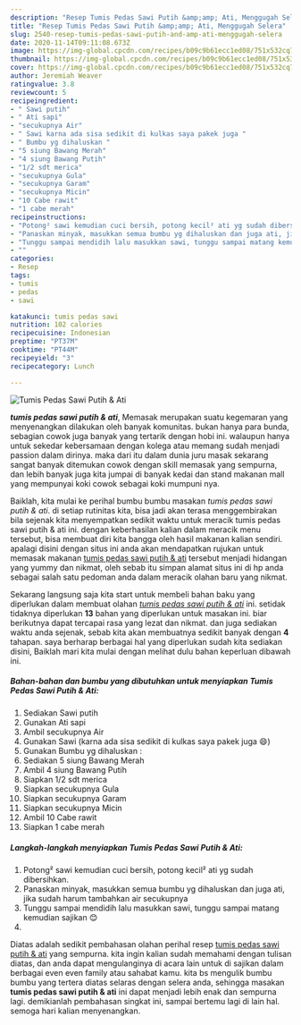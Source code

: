 ```yaml
---
description: "Resep Tumis Pedas Sawi Putih &amp;amp; Ati, Menggugah Selera"
title: "Resep Tumis Pedas Sawi Putih &amp;amp; Ati, Menggugah Selera"
slug: 2540-resep-tumis-pedas-sawi-putih-and-amp-ati-menggugah-selera
date: 2020-11-14T09:11:08.673Z
image: https://img-global.cpcdn.com/recipes/b09c9b61ecc1ed08/751x532cq70/tumis-pedas-sawi-putih-ati-foto-resep-utama.jpg
thumbnail: https://img-global.cpcdn.com/recipes/b09c9b61ecc1ed08/751x532cq70/tumis-pedas-sawi-putih-ati-foto-resep-utama.jpg
cover: https://img-global.cpcdn.com/recipes/b09c9b61ecc1ed08/751x532cq70/tumis-pedas-sawi-putih-ati-foto-resep-utama.jpg
author: Jeremiah Weaver
ratingvalue: 3.8
reviewcount: 5
recipeingredient:
- " Sawi putih"
- " Ati sapi"
- "secukupnya Air"
- " Sawi karna ada sisa sedikit di kulkas saya pakek juga "
- " Bumbu yg dihaluskan "
- "5 siung Bawang Merah"
- "4 siung Bawang Putih"
- "1/2 sdt merica"
- "secukupnya Gula"
- "secukupnya Garam"
- "secukupnya Micin"
- "10 Cabe rawit"
- "1 cabe merah"
recipeinstructions:
- "Potong² sawi kemudian cuci bersih, potong kecil² ati yg sudah dibersihkan."
- "Panaskan minyak, masukkan semua bumbu yg dihaluskan dan juga ati, jika sudah harum tambahkan air secukupnya"
- "Tunggu sampai mendidih lalu masukkan sawi, tunggu sampai matang kemudian sajikan 😊"
- ""
categories:
- Resep
tags:
- tumis
- pedas
- sawi

katakunci: tumis pedas sawi 
nutrition: 102 calories
recipecuisine: Indonesian
preptime: "PT37M"
cooktime: "PT44M"
recipeyield: "3"
recipecategory: Lunch

---
```



![Tumis Pedas Sawi Putih &amp; Ati](https://img-global.cpcdn.com/recipes/b09c9b61ecc1ed08/751x532cq70/tumis-pedas-sawi-putih-ati-foto-resep-utama.jpg)

<b><i>tumis pedas sawi putih &amp; ati</i></b>, Memasak merupakan suatu kegemaran yang menyenangkan dilakukan oleh banyak komunitas. bukan hanya para bunda, sebagian cowok juga banyak yang tertarik dengan hobi ini. walaupun hanya untuk sekedar kebersamaan dengan kolega atau memang sudah menjadi passion dalam dirinya. maka dari itu dalam dunia juru masak sekarang sangat banyak ditemukan cowok dengan skill memasak yang sempurna, dan lebih banyak juga kita jumpai di banyak kedai dan stand makanan mall yang mempunyai koki cowok sebagai koki mumpuni nya.



Baiklah, kita mulai ke perihal bumbu bumbu masakan <i>tumis pedas sawi putih &amp; ati</i>. di setiap rutinitas kita, bisa jadi akan terasa menggembirakan bila sejenak kita menyempatkan sedikit waktu untuk meracik tumis pedas sawi putih &amp; ati ini. dengan keberhasilan kalian dalam meracik menu tersebut, bisa membuat diri kita bangga oleh hasil makanan kalian sendiri. apalagi disini dengan situs ini anda akan mendapatkan rujukan untuk memasak makanan <u>tumis pedas sawi putih &amp; ati</u> tersebut menjadi hidangan yang yummy dan nikmat, oleh sebab itu simpan alamat situs ini di hp anda sebagai salah satu pedoman anda dalam meracik olahan baru yang nikmat.


Sekarang langsung saja kita start untuk membeli bahan baku yang diperlukan dalam membuat olahan <u><i>tumis pedas sawi putih &amp; ati</i></u> ini. setidak tidaknya diperlukan <b>13</b> bahan yang diperlukan untuk masakan ini. biar berikutnya dapat tercapai rasa yang lezat dan nikmat. dan juga sediakan waktu anda sejenak, sebab kita akan membuatnya sedikit banyak dengan <b>4</b> tahapan. saya berharap berbagai hal yang diperlukan sudah kita sediakan disini, Baiklah mari kita mulai dengan melihat dulu bahan keperluan dibawah ini.

<!--inarticleads1-->

##### Bahan-bahan dan bumbu yang dibutuhkan untuk menyiapkan Tumis Pedas Sawi Putih &amp; Ati:

1. Sediakan  Sawi putih
1. Gunakan  Ati sapi
1. Ambil secukupnya Air
1. Gunakan  Sawi (karna ada sisa sedikit di kulkas saya pakek juga 😄)
1. Gunakan  Bumbu yg dihaluskan :
1. Sediakan 5 siung Bawang Merah
1. Ambil 4 siung Bawang Putih
1. Siapkan 1/2 sdt merica
1. Siapkan secukupnya Gula
1. Siapkan secukupnya Garam
1. Siapkan secukupnya Micin
1. Ambil 10 Cabe rawit
1. Siapkan 1 cabe merah




<!--inarticleads2-->

##### Langkah-langkah menyiapkan Tumis Pedas Sawi Putih &amp; Ati:

1. Potong² sawi kemudian cuci bersih, potong kecil² ati yg sudah dibersihkan.
1. Panaskan minyak, masukkan semua bumbu yg dihaluskan dan juga ati, jika sudah harum tambahkan air secukupnya
1. Tunggu sampai mendidih lalu masukkan sawi, tunggu sampai matang kemudian sajikan 😊
1. 




Diatas adalah sedikit pembahasan olahan perihal resep <u>tumis pedas sawi putih &amp; ati</u> yang sempurna. kita ingin kalian sudah memahami dengan tulisan diatas, dan anda dapat mengulanginya di acara lain untuk di sajikan dalam berbagai even even family atau sahabat kamu. kita bs mengulik bumbu bumbu yang tertera diatas selaras dengan selera anda, sehingga masakan <b>tumis pedas sawi putih &amp; ati</b> ini dapat menjadi lebih enak dan sempurna lagi. demikianlah pembahasan singkat ini, sampai bertemu lagi di lain hal. semoga hari kalian menyenangkan.
